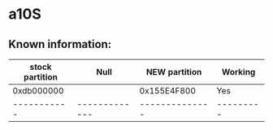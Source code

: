 # a10S
## Known information:
| stock partition  | Null  | NEW partition | Working |
|-----------|-------------|--------------|---------|
| 0xdb000000 | |0x155E4F800| Yes | Yes |
|-----------|-------------|--------------|---------|
